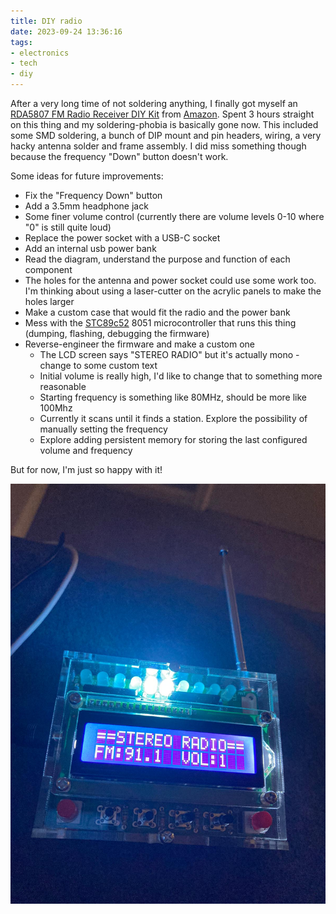 ```yaml
---
title: DIY radio
date: 2023-09-24 13:36:16
tags:
- electronics
- tech
- diy
---
```


After a very long time of not soldering anything, I finally got myself an [RDA5807 FM Radio Receiver DIY Kit](https://www.icstation.com/rda5807-radio-receiver-with-flashing-indicator-p-15922.html) from [Amazon](https://www.amazon.com/gp/product/B09Y1BJZ6F/). Spent 3 hours straight on this thing and my soldering-phobia is basically gone now. This included some SMD soldering, a bunch of DIP mount and pin headers, wiring, a very hacky antenna solder and frame assembly. I did miss something though because the frequency "Down" button doesn't work.

Some ideas for future improvements:
- Fix the "Frequency Down" button
- Add a 3.5mm headphone jack
- Some finer volume control (currently there are volume levels 0-10 where "0" is still quite loud)
- Replace the power socket with a USB-C socket
- Add an internal usb power bank
- Read the diagram, understand the purpose and function of each component
- The holes for the antenna and power socket could use some work too. I'm thinking about using a laser-cutter on the acrylic panels to make the holes larger
- Make a custom case that would fit the radio and the power bank
- Mess with the [STC89c52]() 8051 microcontroller that runs this thing (dumping, flashing, debugging the firmware)
- Reverse-engineer the firmware and make a custom one
    - The LCD screen says "STEREO RADIO" but it's actually mono - change to some custom text
    - Initial volume is really high, I'd like to change that to something more reasonable
    - Starting frequency is something like 80MHz, should be more like 100Mhz
    - Currently it scans until it finds a station. Explore the possibility of manually setting the frequency
    - Explore adding persistent memory for storing the last configured volume and frequency

But for now, I'm just so happy with it!

![](/images/diy-radio.jpg)